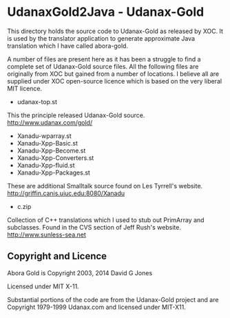 # UdanaxGold2Java - Udanax-Gold

This directory holds the source code to Udanax-Gold as released by
XOC. It is used by the translator application to generate approximate
Java translation which I have called abora-gold.

A number of files are present here as it has been a struggle to find a
complete set of Udanax-Gold source files. All the following files are
originally from XOC but gained from a number of locations. I believe
all are supplied under XOC open-source licence which is based on the
very liberal MIT licence.


- udanax-top.st

This the principle released Udanax-Gold source.
http://www.udanax.com/gold/


- Xanadu-wparray.st
- Xanadu-Xpp-Basic.st
- Xanadu-Xpp-Become.st
- Xanadu-Xpp-Converters.st
- Xanadu-Xpp-fluid.st
- Xanadu-Xpp-Packages.st

These are additional Smalltalk source found on Les Tyrrell's website.
http://griffin.canis.uiuc.edu:8080/Xanadu


- c.zip

Collection of C++ translations which I used to stub out PrimArray and
subclasses. Found in the CVS section of Jeff Rush's website.
http://www.sunless-sea.net


## Copyright and Licence

Abora Gold is Copyright 2003, 2014 David G Jones

Licensed under MIT X-11.

Substantial portions of the code are from the Udanax-Gold project and are Copyright 1979-1999 Udanax.com and licensed under MIT-X11. 
